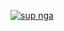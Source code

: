 [![sup nga](https://avatars.githubusercontent.com/u/200163700)](https://github.com/coolrobloxgamerboy17/)
